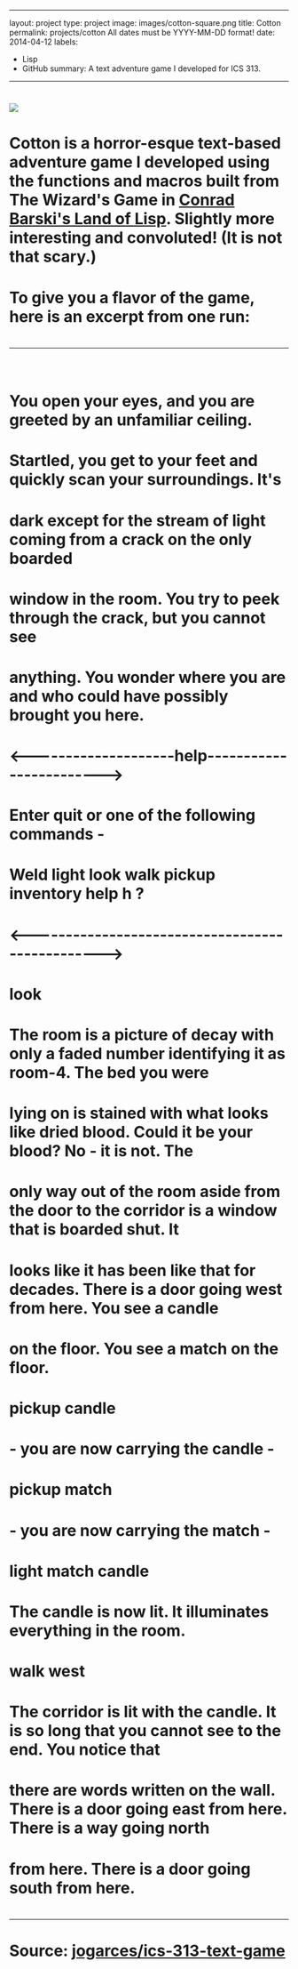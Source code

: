  ---
 layout: project
 type: project
 image: images/cotton-square.png
 title: Cotton
 permalink: projects/cotton
 All dates must be YYYY-MM-DD format!
 date: 2014-04-12
 labels:
  - Lisp
  - GitHub
 summary: A text adventure game I developed for ICS 313.
 ---

# <img class="ui image" src="{{ site.baseurl }}/images/cotton-header.png">

# Cotton is a horror-esque text-based adventure game I developed using the functions and macros built from The Wizard's Game in [Conrad Barski's Land of Lisp](http://landoflisp.com/). Slightly more interesting and convoluted! (It is not that scary.)

# To give you a flavor of the game, here is an excerpt from one run:

# <hr>

# <pre>
# You open your eyes, and you are greeted by an unfamiliar ceiling.
# Startled, you get to your feet and quickly scan your surroundings. It's
# dark except for the stream of light coming from a crack on the only boarded
# window in the room. You try to peek through the crack, but you cannot see
# anything. You wonder where you are and who could have possibly brought you here.

# <--------------------help------------------------>
# Enter quit or one of the following commands -
# Weld light look walk pickup inventory help h ?
# <------------------------------------------------>

# look
# The room is a picture of decay with only a faded number identifying it as room-4. The bed you were
# lying on is stained with what looks like dried blood. Could it be your blood? No - it is not. The
# only way out of the room aside from the door to the corridor is a window that is boarded shut. It
# looks like it has been like that for decades. There is a door going west from here. You see a candle
# on the floor. You see a match on the floor.

# pickup candle
# - you are now carrying the candle -

# pickup match
# - you are now carrying the match -

# light match candle

# The candle is now lit. It illuminates everything in the room.

# walk west
# The corridor is lit with the candle. It is so long that you cannot see to the end. You notice that
# there are words written on the wall. There is a door going east from here. There is a way going north
# from here. There is a door going south from here.
# </pre>

# <hr>

# Source: <a href="https://github.com/jogarces/ics-313-text-game"><i class="large github icon "></i>jogarces/ics-313-text-game</a>


